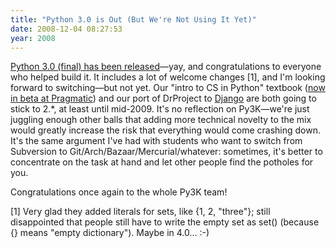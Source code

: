 ```yaml
---
title: "Python 3.0 is Out (But We're Not Using It Yet)"
date: 2008-12-04 08:27:53
year: 2008
---
```

<a href="http://www.python.org/download/releases/3.0/">Python 3.0 (final) has been released</a>—yay, and congratulations to everyone who helped build it.  It includes a lot of welcome changes [1], and I'm looking forward to switching—but not yet.  Our "intro to CS in Python" textbook (<a href="http://pragprog.com/titles/gwpy/practical-programming">now in beta at Pragmatic</a>) and our port of DrProject to <a href="http://www.djangoproject.com/">Django</a> are both going to stick to 2.*, at least until mid-2009.  It's no reflection on Py3K—we're just juggling enough other balls that adding more technical novelty to the mix would greatly increase the risk that everything would come crashing down. It's the same argument I've had with students who want to switch from Subversion to Git/Arch/Bazaar/Mercurial/whatever: sometimes, it's better to concentrate on the task at hand and let other people find the potholes for you.

Congratulations once again to the whole Py3K team!

[1] Very glad they added literals for sets, like {1, 2, "three"}; still disappointed that people still have to write the empty set as set() (because {} means "empty dictionary").  Maybe in 4.0... :-)
